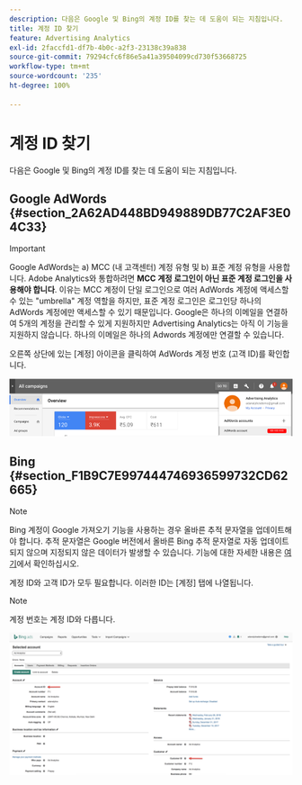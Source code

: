 ```yaml
---
description: 다음은 Google 및 Bing의 계정 ID를 찾는 데 도움이 되는 지침입니다.
title: 계정 ID 찾기
feature: Advertising Analytics
exl-id: 2faccfd1-df7b-4b0c-a2f3-23138c39a838
source-git-commit: 79294cfc6f86e5a41a39504099cd730f53668725
workflow-type: tm+mt
source-wordcount: '235'
ht-degree: 100%

---
```


# 계정 ID 찾기

다음은 Google 및 Bing의 계정 ID를 찾는 데 도움이 되는 지침입니다.

## Google AdWords {#section_2A62AD448BD949889DB77C2AF3E04C33}

>[!IMPORTANT]
>
>Google AdWords는 a) MCC (내 고객센터) 계정 유형 및 b) 표준 계정 유형을 사용합니다. Adobe Analytics와 통합하려면 **MCC 계정 로그인이 아닌 표준 계정 로그인을 사용해야 합니다**. 이유는 MCC 계정이 단일 로그인으로 여러 AdWords 계정에 액세스할 수 있는 &quot;umbrella&quot; 계정 역할을 하지만, 표준 계정 로그인은 로그인당 하나의 AdWords 계정에만 액세스할 수 있기 때문입니다. Google은 하나의 이메일을 연결하여 5개의 계정을 관리할 수 있게 지원하지만 Advertising Analytics는 아직 이 기능을 지원하지 않습니다. 하나의 이메일은 하나의 Adwords 계정에만 연결할 수 있습니다.

오른쪽 상단에 있는 [계정] 아이콘을 클릭하여 AdWords 계정 번호 (고객 ID)를 확인합니다.

![](assets/google_account.png)

## Bing {#section_F1B9C7E997444746936599732CD62665}

>[!NOTE]
>
>Bing 계정이 Google 가져오기 기능을 사용하는 경우 올바른 추적 문자열을 업데이트해야 합니다. 추적 문자열은 Google 버전에서 올바른 Bing 추적 문자열로 자동 업데이트되지 않으며 지정되지 않은 데이터가 발생할 수 있습니다. 기능에 대한 자세한 내용은 [여기](https://help.ads.microsoft.com/apex/index/3/en/50851/)에서 확인하십시오.

계정 ID와 고객 ID가 모두 필요합니다. 이러한 ID는 [계정] 탭에 나열됩니다.

>[!NOTE]
>
>계정 번호는 계정 ID와 다릅니다.

![](assets/bing_id.png)
